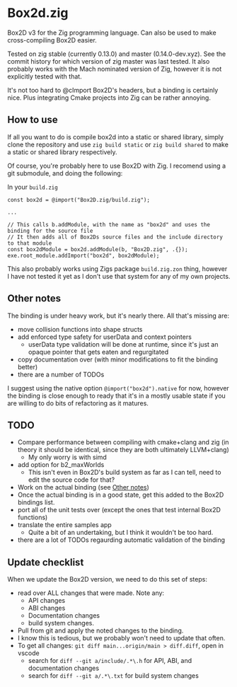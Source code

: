 # Box2d.zig

Box2D v3 for the Zig programming language. Can also be used to make cross-compiling Box2D easier.

Tested on zig stable (currently 0.13.0) and master (0.14.0-dev.xyz). See the commit history for which version of zig master was last tested. It also probably works with the Mach nominated version of Zig, however it is not explicitly tested with that.

It's not too hard to @cImport Box2D's headers, but a binding is certainly nice. Plus integrating Cmake projects into Zig can be rather annoying.

## How to use

If all you want to do is compile box2d into a static or shared library, simply clone the repository and use `zig build static` or `zig build shared` to make a static or shared library respectively.

Of course, you're probably here to use Box2D with Zig. I recomend using a git submodule, and doing the following:

In your `build.zig`
```zig
const box2d = @import("Box2D.zig/build.zig");

...

// This calls b.addModule, with the name as "box2d" and uses the binding for the source file
// It then adds all of Box2Ds source files and the include directory to that module
const box2dModule = box2d.addModule(b, "Box2D.zig", .{});
exe.root_module.addImport("box2d", box2dModule);
```

This also probably works using Zigs package `build.zig.zon` thing, however I have not tested it yet as I don't use that system for any of my own projects.

## Other notes

The binding is under heavy work, but it's nearly there. All that's missing are:
- move collision functions into shape structs
- add enforced type safety for userData and context pointers
    - userData type validation will be done at runtime, since it's just an opaque pointer that gets eaten and regurgitated
- copy documentation over (with minor modifications to fit the binding better)
- there are a number of TODOs

I suggest using the native option `@import("box2d").native` for now, however the binding is close enough to ready that it's in a mostly usable state if you are willing to do bits of refactoring as it matures.

## TODO
- Compare performance between compiling with cmake+clang and zig (in theory it should be identical, since they are both ultimately LLVM+clang)
    - My only worry is with simd
- add option for b2_maxWorlds
    - This isn't even in Box2D's build system as far as I can tell, need to edit the source code for that?
- Work on the actual binding (see [Other notes](#other-notes))
- Once the actual binding is in a good state, get this added to the Box2D bindings list.
- port all of the unit tests over (except the ones that test internal Box2D functions)
- translate the entire samples app
    - Quite a bit of an undertaking, but I think it wouldn't be too hard.
- there are a lot of TODOs regaurding automatic validation of the binding

## Update checklist
When we update the Box2D version, we need to do this set of steps:
- read over ALL changes that were made. Note any:
    - API changes
    - ABI changes
    - Documentation changes
    - build system changes.
- Pull from git and apply the noted changes to the binding.
- I know this is tedious, but we probably won't need to update that often.
- To get all changes: `git diff main...origin/main > diff.diff`, open in vscode
    - search for `diff --git a/include/.*\.h` for API, ABI, and documentation changes
    - search for `diff --git a/.*\.txt` for build system changes
